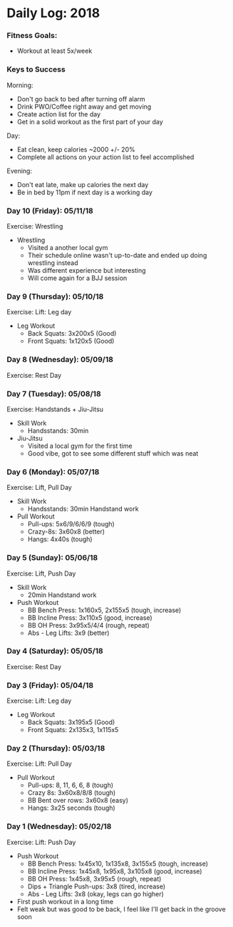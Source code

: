 # Daily Log: 2018

### Fitness Goals:
* Workout at least 5x/week

### Keys to Success
Morning:
* Don't go back to bed after turning off alarm
* Drink PWO/Coffee right away and get moving
* Create action list for the day
* Get in a solid workout as the first part of your day

Day:
* Eat clean, keep calories ~2000 +/- 20%
* Complete all actions on your action list to feel accomplished

Evening:
* Don't eat late, make up calories the next day
* Be in bed by 11pm if next day is a working day

### Day 10 (Friday): 05/11/18
Exercise: Wrestling
* Wrestling
    * Visited a another local gym
    * Their schedule online wasn't up-to-date and ended up doing wrestling instead
    * Was different experience but interesting
    * Will come again for a BJJ session

### Day 9 (Thursday): 05/10/18
Exercise: Lift: Leg day
* Leg Workout
    * Back Squats: 3x200x5 (Good)
    * Front Squats: 1x120x5 (Good)

### Day 8 (Wednesday): 05/09/18
Exercise: Rest Day

### Day 7 (Tuesday): 05/08/18
Exercise: Handstands + Jiu-Jitsu
* Skill Work
    * Handsstands: 30min
* Jiu-Jitsu
    * Visited a local gym for the first time
    * Good vibe, got to see some different stuff which was neat

### Day 6 (Monday): 05/07/18
Exercise: Lift, Pull Day
* Skill Work
    * Handsstands: 30min Handstand work
* Pull Workout
    * Pull-ups: 5x6/9/6/6/9 (tough)
    * Crazy-8s: 3x60x8 (better)
    * Hangs: 4x40s (tough)

### Day 5 (Sunday): 05/06/18
Exercise: Lift, Push Day
* Skill Work
    * 20min Handstand work
* Push Workout
    * BB Bench Press: 1x160x5, 2x155x5 (tough, increase)
    * BB Incline Press: 3x110x5 (good, increase)
    * BB OH Press: 3x95x5/4/4 (rough, repeat)
    * Abs - Leg Lifts: 3x9 (better)

### Day 4 (Saturday): 05/05/18
Exercise: Rest Day

### Day 3 (Friday): 05/04/18
Exercise: Lift: Leg day
* Leg Workout
    * Back Squats: 3x195x5 (Good)
    * Front Squats: 2x135x3, 1x115x5

### Day 2 (Thursday): 05/03/18
Exercise: Lift: Pull Day
* Pull Workout
    * Pull-ups: 8, 11, 6, 6, 8 (tough)
    * Crazy 8s: 3x60x8/8/8 (tough)
    * BB Bent over rows: 3x60x8 (easy)
    * Hangs: 3x25 seconds (tough)

### Day 1 (Wednesday): 05/02/18
Exercise: Lift: Push Day
* Push Workout
    * BB Bench Press: 1x45x10, 1x135x8, 3x155x5 (tough, increase)
    * BB Incline Press: 1x45x8, 1x95x8, 3x105x8 (good, increase)
    * BB OH Press: 1x45x8, 3x95x5 (rough, repeat)
    * Dips + Triangle Push-ups: 3x8 (tired, increase)
    * Abs - Leg Lifts: 3x8 (okay, legs can go higher)
* First push workout in a long time
* Felt weak but was good to be back, I feel like I'll get back in the groove soon
